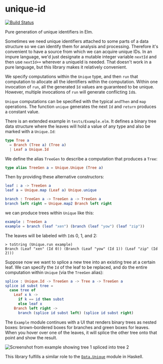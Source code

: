 # unique-id

[![Build Status](https://travis-ci.org/league/unique-id.svg?branch=master)](https://travis-ci.org/league/unique-id)

Pure generation of unique identifiers in Elm.

Sometimes we need unique identifiers attached to some parts of a data structure
so we can identify them for analysis and processing. Therefore it's convenient
to have a source from which we can acquire unique IDs. In an impure language,
we'd just designate a mutable integer variable `nextId` and then use `nextId++`
wherever a uniqueId is needed. That doesn't work in a pure language, but this
library makes it relatively convenient.

We specify computations within the `Unique` type, and then `run` that
computation to allocate all the identifiers within the computation. Within one
invocation of `run`, all the generated `Id` values are guaranteed to be unique.
However, multiple invocations of `run` will generate conflicting `Id`s.

`Unique` computations can be specified with the typical `andThen` and `map`
operations. The function `unique` generates the next `Id` and `return` produces
a constant value.

There is an extended example in `tests/Example.elm`. It defines a binary tree
data structure where the leaves will hold a value of any type and also be
marked with a `Unique.Id`:

```elm
type Tree a
  = Branch (Tree a) (Tree a)
  | Leaf a Unique.Id
```

We define the alias `TreeGen` to describe a computation that produces a `Tree`:

```elm
type alias TreeGen a = Unique.Unique (Tree a)
```

Then by providing these alternative constructors:

```elm
leaf : a -> TreeGen a
leaf a = Unique.map (Leaf a) Unique.unique

branch : TreeGen a -> TreeGen a -> TreeGen a
branch left right = Unique.map2 Branch left right
```

we can produce trees within `Unique` like this:

```elm
example : TreeGen a
example = branch (leaf "xen") (branch (leaf "yow") (leaf "zip"))
```

The leaves will be labeled with `Id`s 0, 1, and 2:

```
> toString (Unique.run example)
Branch (Leaf "xen" (Id 0)) (Branch (Leaf "yow" (Id 1)) (Leaf "zip" (Id 2)))
```

Suppose now we want to splice a new tree into an existing tree at a certain
leaf. We can specify the `Id` of the leaf to be replaced, and do the entire
computation within `Unique` (via the `TreeGen` alias):

```elm
splice : Unique.Id -> TreeGen a -> Tree a -> TreeGen a
splice id subst tree =
  case tree of
    Leaf x k ->
      if k == id then subst
      else leaf x
    Branch left right ->
      branch (splice id subst left) (splice id subst right)
```

The `Example` module continues with a UI that renders binary trees as nested
boxes: brown-bordered boxes for branches and green boxes for leaves. When you
hover over one of the leaves, it will splice the other tree onto that point and
show the result.

![Screenshot from example showing tree 1 spliced into tree 2](https://raw.githubusercontent.com/league/unique-id/master/tests/tree-identity.png)

This library fulfills a similar role to the
[`Data.Unique`](https://hackage.haskell.org/package/base-4.9.0.0/docs/Data-Unique.html)
module in Haskell.
